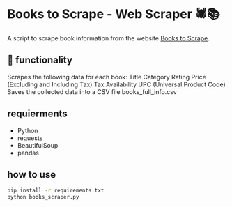 # Books to Scrape - Web Scraper 🕷️📚

A script to scrape book information from the website [Books to Scrape](https://books.toscrape.com/).

## 📌 functionality

Scrapes the following data for each book:
Title
Category
Rating
Price (Excluding and Including Tax)
Tax
Availability
UPC (Universal Product Code)
Saves the collected data into a CSV file books_full_info.csv

## requierments
- Python
- requests
- BeautifulSoup
- pandas

## how to use

```bash
pip install -r requirements.txt
python books_scraper.py
